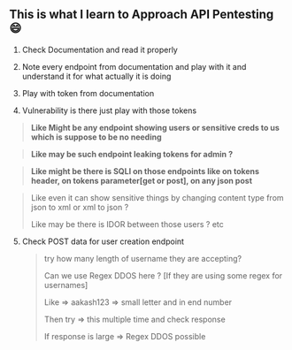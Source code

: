 ## This is what I learn to Approach API Pentesting :smile:





1. Check Documentation and read it properly 

2. Note every endpoint from documentation and play with it and understand it for what actually it is doing 

3. Play with token from documentation 

4. Vulnerability is there just play with those tokens 
   


> **Like Might be any endpoint showing users or sensitive creds to us which is suppose to be no needing** 

> **Like may be such endpoint leaking tokens for admin ?**
 
> **Like might be there is SQLI on those endpoints like  on tokens header, on tokens parameter[get or post],  on any json post**  

   

   

   > Like even it can show sensitive things by changing content type from json to xml or xml to json ?
   >
   >  Like may be there is IDOR between those users ?  etc  

   

   

 5. Check POST data for user creation endpoint

      

      >  try how many length of username they are accepting? 
      >
      > Can we use Regex DDOS here ? [If they are using some regex for usernames] 
      >
      > Like => aakash123 => small letter and in end number 
      >
      > Then try => this multiple time and check response
      >
      >  If response is large => Regex DDOS possible


